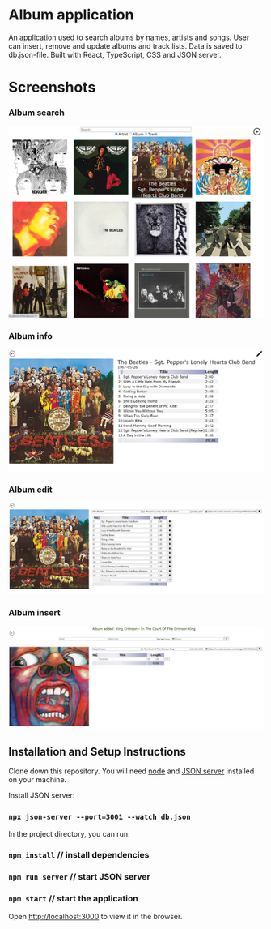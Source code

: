 # Album application

An application used to search albums by names, artists and songs. User can insert, remove and update albums and track lists. Data is saved to db.json-file. Built with React, TypeScript, CSS and JSON server. 

# Screenshots

### Album search

<img src="readmeImages/search.png" width="600">

### Album info

<img src="readmeImages/info.png" width="600">

### Album edit

<img src="readmeImages/edit.png" width="800">

### Album insert

<img src="readmeImages/insert.png" width="800">

## Installation and Setup Instructions

Clone down this repository. You will need [node](https://nodejs.org/en) and [JSON server](https://github.com/typicode/json-server) installed on your machine.

Install JSON server:

### `npx json-server --port=3001 --watch db.json`

In the project directory, you can run:

### `npm install` // install dependencies

### `npm run server` // start JSON server

### `npm start` // start the application

Open [http://localhost:3000](http://localhost:3000) to view it in the browser.

